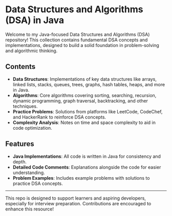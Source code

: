 # Data Structures and Algorithms (DSA) in Java

Welcome to my Java-focused Data Structures and Algorithms (DSA) repository! This collection contains fundamental DSA concepts and implementations, designed to build a solid foundation in problem-solving and algorithmic thinking.

## Contents

- **Data Structures**: Implementations of key data structures like arrays, linked lists, stacks, queues, trees, graphs, hash tables, heaps, and more in Java.
- **Algorithms**: Core algorithms covering sorting, searching, recursion, dynamic programming, graph traversal, backtracking, and other techniques.
- **Practice Problems**: Solutions from platforms like LeetCode, CodeChef, and HackerRank to reinforce DSA concepts.
- **Complexity Analysis**: Notes on time and space complexity to aid in code optimization.

## Features

- **Java Implementations**: All code is written in Java for consistency and depth.
- **Detailed Code Comments**: Explanations alongside the code for easier understanding.
- **Problem Examples**: Includes example problems with solutions to practice DSA concepts.

---

This repo is designed to support learners and aspiring developers, especially for interview preparation. Contributions are encouraged to enhance this resource!
